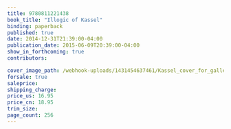 ```yaml
---
title: 9780811221438
book_title: "Illogic of Kassel"
binding: paperback
published: true
date: 2014-12-31T21:39:00-04:00
publication_date: 2015-06-09T20:39:00-04:00
show_in_forthcoming: true
contributors:

cover_image_path: /webhook-uploads/1431454637461/Kassel_cover_for_galley.tif
forsale: true
saleprice:
shipping_charge:
price_us: 16.95
price_cn: 18.95
trim_size:
page_count: 256
---
```


